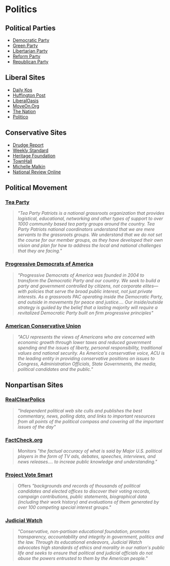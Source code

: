 # Politics

## Political Parties

* [Democratic Party](http://www.democrats.org/)
* [Green Party](http://www.gp.org/)
* [Libertarian Party](http://www.lp.org/)
* [Reform Party](http://www.reformparty.org/)
* [Republican Party](http://www.gop.com/)

## Liberal Sites

* [Daily Kos](http://dailykos.com/)
* [Huffington Post](http://www.huffingtonpost.com/)
* [LiberalOasis](http://liberaloasis.com/)
* [MoveOn.Org](http://moveon.org/)
* [The Nation](http://www.thenation.com/)
* [Politico](http://www.politico.com/)

## Conservative Sites

* [Drudge Report](http://drudgereport.com/)
* [Weekly Standard](http://weeklystandard.com/)
* [Heritage Foundation](http://www.heritage.org/)
* [TownHall](http://townhall.com/)
* [Michelle Malkin](http://michellemalkin.com/)
* [National Review Online](http://nationalreview.com/)

## Political Movement

### [Tea Party](http://www.teapartypatriots.org/)

> _"Tea Party Patriots is a national grassroots organization that provides logistical, educational, networking and other types of support to over 1000 community based tea party groups around the country. Tea Party Patriots national coordinators understand that we are mere servants to the grassroots groups. We understand that we do not set the course for our member groups, as they have developed their own vision and plan for how to address the local and national challenges that they are facing."_

### [Progressive Democrats of America](http://www.pdamerica.org/)

> _"Progressive Democrats of America was founded in 2004 to transform the Democratic Party and our country. We seek to build a party and government controlled by citizens, not corporate elites—with policies that serve the broad public interest, not just private interests. As a grassroots PAC operating inside the Democratic Party, and outside in movements for peace and justice.... Our inside/outside strategy is guided by the belief that a lasting majority will require a revitalized Democratic Party built on firm progressive principles"_

### [American Conservative Union](http://conservative.org/)

> _"ACU represents the views of Americans who are concerned with economic growth through lower taxes and reduced government spending and the issues of liberty, personal responsibility, traditional values and national security. As America's conservative voice, ACU is the leading entity in providing conservative positions on issues to Congress, Administration Officials, State Governments, the media, political candidates and the public."_

## Nonpartisan Sites

### [RealClearPolics](http://www.realclearpolitics.com/)

> _"Independent political web site culls and publishes the best commentary, news, polling data, and links to important resources from all points of the political compass and covering all the important issues of the day"_

### [FactCheck.org](http://factcheck.org/)

> Monitors _"the factual accuracy of what is said by Major U.S. political players in the form of TV ads, debates, speeches, interviews, and news releases.... to increae public knowledge and understanding."_

### [Project Vote Smart](http://votesmart.org/)

> Offers _"backgrounds and records of thousands of political candidates and elected offices to discover their voting records, campaign contributions, public statements, biographical data \(including their work history\) and evaluations of them generated by over 100 competing special interest groups."_

### [Judicial Watch](http://www.judicialwatch.org/)

> _"Conservative, non-partisan educational foundation, promotes transparency, accountability and integrity in government, politics and the law. Through its educational endeavors, Judicial Watch advocates high standards of ethics and morality in our nation's public life and seeks to ensure that political and judicial officials do not abuse the powers entrusted to them by the American people."_




